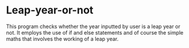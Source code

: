 # Leap-year-or-not
This program checks whether the year inputted by user is a leap year or not.
It employs the use of if and else statements and of course the simple maths that involves the working of a leap year.
